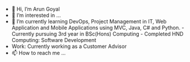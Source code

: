 - 👋 Hi, I’m Arun Goyal
- 👀 I’m interested in ...
- 🌱 I’m currently learning DevOps, Project Management in IT, Web Application and Mobile Applications using MVC, Java, C# and Python.
       - Currently pursuing 3rd year in BSc(Hons) Computing
       - Completed HND Computing: Software Development
- Work: Currently working as a Customer Advisor
- 📫 How to reach me ...

<!---
agoyal1981/agoyal1981 is a ✨ special ✨ repository because its `README.md` (this file) appears on your GitHub profile.
You can click the Preview link to take a look at your changes.
--->
